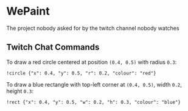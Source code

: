 # WePaint

The project nobody asked for by the twitch channel nobody watches

## Twitch Chat Commands

To draw a red circle centered at position `(0.4, 0.5)` with radius `0.3`:

```
!circle {"x": 0.4, "y": 0.5, "r": 0.2, "colour": "red"}
```

To draw a blue rectangle with top-left corner at `(0.4, 0.5)`, width `0.2`, height `0.3`:

```
!rect {"x": 0.4, "y": 0.5, "w": 0.2, "h": 0.3, "colour": "blue"}
```
